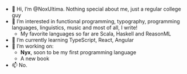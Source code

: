 - 👋 Hi, I’m @NoxUltima. Nothing special about me, just a regular college guy
- 👀 I’m interested in functional programming, typography, programming languages, linguistics, music and most of all, I write!
  - My favorite languages so far are Scala, Haskell and ReasonML
- 🌱 I’m currently learning TypeScript, React, Angular
- 💞️ I’m working on:
  - **Nyx**, soon to be my first programming language
  - A new book
- 📫 No.

<!---
NoxUltima/NoxUltima is a ✨ special ✨ repository because its `README.md` (this file) appears on your GitHub profile.
You can click the Preview link to take a look at your changes.
--->
